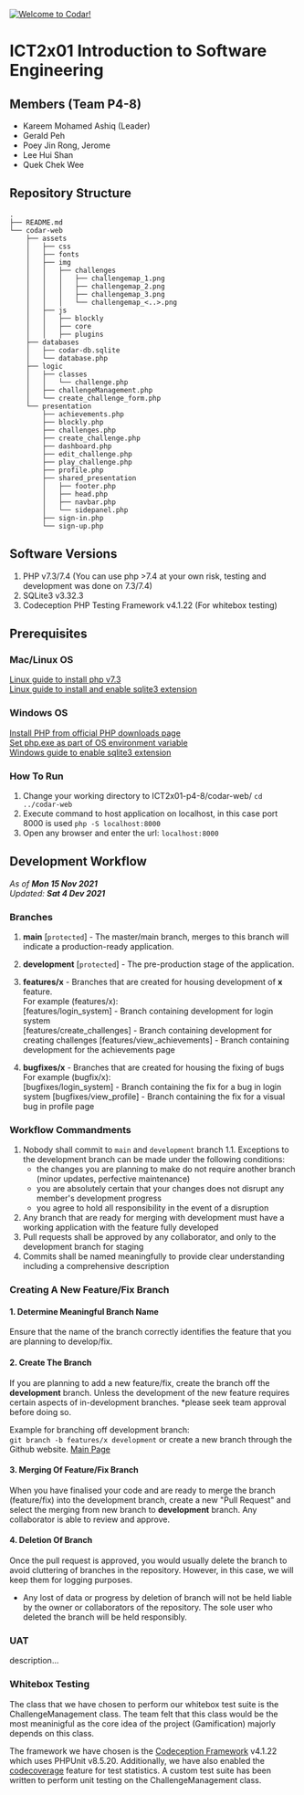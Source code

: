 [![Welcome to Codar!](https://pimp-my-readme.webapp.io/pimp-my-readme/sliding-text?emojis=1f697&text=Welcome%2520to%2520Codar%21)](#)

# ICT2x01 Introduction to Software Engineering

## Members (Team P4-8)
- Kareem Mohamed Ashiq (Leader)
- Gerald Peh
- Poey Jin Rong, Jerome
- Lee Hui Shan
- Quek Chek Wee

## Repository Structure
```
.
├── README.md
└── codar-web
    ├── assets
    │   ├── css
    │   ├── fonts
    │   ├── img
    │   │   ├── challenges
    │   │   │   ├── challengemap_1.png
    │   │   │   ├── challengemap_2.png
    │   │   │   ├── challengemap_3.png
    │   │   │   └── challengemap_<..>.png
    │   ├── js
    │   │   ├── blockly
    │   │   ├── core
    │   │   ├── plugins
    ├── databases
    │   ├── codar-db.sqlite
    │   └── database.php
    ├── logic
    │   ├── classes
    │   │   └── challenge.php
    │   ├── challengeManagement.php
    │   └── create_challenge_form.php
    └── presentation
        ├── achievements.php
        ├── blockly.php
        ├── challenges.php
        ├── create_challenge.php
        ├── dashboard.php
        ├── edit_challenge.php
        ├── play_challenge.php
        ├── profile.php
        ├── shared_presentation
        │   ├── footer.php
        │   ├── head.php
        │   ├── navbar.php
        │   └── sidepanel.php
        ├── sign-in.php
        └── sign-up.php
```

## Software Versions
1. PHP v7.3/7.4 (You can use php >7.4 at your own risk, testing and development was done on 7.3/7.4)
2. SQLite3 v3.32.3
3. Codeception PHP Testing Framework v4.1.22 (For whitebox testing)

## Prerequisites
### Mac/Linux OS
[Linux guide to install php v7.3](https://askubuntu.com/questions/1231381/unable-to-install-php-7-3-on-ubuntu-20-04)  
[Linux guide to install and enable sqlite3 extension](https://stackoverflow.com/questions/948899/how-to-enable-sqlite3-for-php)  

### Windows OS
[Install PHP from official PHP downloads page](https://www.php.net/downloads)  
[Set php.exe as part of OS environment variable](https://stackoverflow.com/questions/2736528/how-to-set-the-env-variable-for-php)  
[Windows guide to enable sqlite3 extension](https://roytuts.com/configure-php-7-and-sqlite3-in-windows/)  

### How To Run
1. Change your working directory to ICT2x01-p4-8/codar-web/
`cd ../codar-web`
2. Execute command to host application on localhost, in this case port 8000 is used
`php -S localhost:8000`
3. Open any browser and enter the url:
`localhost:8000`

## Development Workflow
_As of **Mon 15 Nov 2021**_  
_Updated: **Sat 4 Dev 2021**_  

### Branches
1. **main** [`protected`] - The master/main branch, merges to this branch will indicate a production-ready application.
2. **development** [`protected`] - The pre-production stage of the application.
3. **features/x** - Branches that are created for housing development of **x** feature.  
For example (features/x):  
[features/login_system] - Branch containing development for login system  
[features/create_challenges] - Branch containing development for creating challenges
[features/view_achievements] - Branch containing development for the achievements page 

4. **bugfixes/x** - Branches that are created for housing the fixing of bugs  
For example (bugfix/x):  
[bugfixes/login_system] - Branch containing the fix for a bug in login system
[bugfixes/view_profile] - Branch containing the fix for a visual bug in profile page

### Workflow Commandments
1. Nobody shall commit to `main` and `development` branch
1.1. Exceptions to the development branch can be made under the following conditions:
    - the changes you are planning to make do not require another branch (minor updates, perfective maintenance) 
    - you are absolutely certain that your changes does not disrupt any member's development progress
    - you agree to hold all responsibility in the event of a disruption
3. Any branch that are ready for merging with development must have a working application with the feature fully developed  
3. Pull requests shall be approved by any collaborator, and only to the development branch for staging
4. Commits shall be named meaningfully to provide clear understanding including a comprehensive description


### Creating A New Feature/Fix Branch
#### 1. Determine Meaningful Branch Name
Ensure that the name of the branch correctly identifies the feature that you are planning to develop/fix.

#### 2. Create The Branch 
If you are planning to add a new feature/fix, create the branch off the **development** branch. Unless the development of the new feature requires certain aspects of in-development branches. *please seek team approval before doing so.

Example for branching off development branch:  
`git branch -b features/x development` or create a new branch through the Github website. [Main Page](https://github.com/hellogeraldblah/ICT2x01-p4-8)

#### 3. Merging Of Feature/Fix Branch
When you have finalised your code and are ready to merge the branch (feature/fix) into the development branch, create a new "Pull Request" and select the merging from new branch to **development** branch. Any collaborator is able to review and approve.

#### 4. Deletion Of Branch
Once the pull request is approved, you would usually delete the branch to avoid cluttering of branches in the repository. However, in this case, we will keep them for logging purposes.

* Any lost of data or progress by deletion of branch will not be held liable by the owner or collaborators of the repository. The sole user who deleted the branch will be held responsibly.   


### UAT
description...

### Whitebox Testing
The class that we have chosen to perform our whitebox test suite is the ChallengeManagement class. The team felt that this class would be the most meaninigful as the core idea of the project (Gamification) majorly depends on this class.

The framework we have chosen is the [Codeception Framework](https://codeception.com/) v4.1.22 which uses PHPUnit v8.5.20. Additionally, we have also enabled the [codecoverage](https://codeception.com/docs/11-Codecoverage) feature for test statistics. A custom test suite has been written to perform unit testing on the ChallengeManagement class. 

